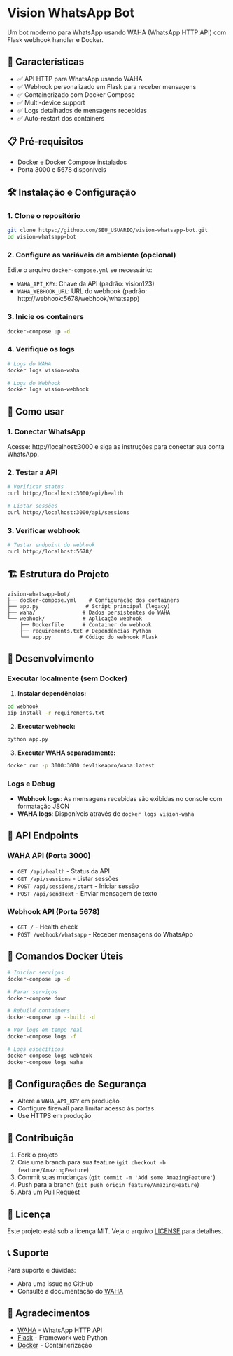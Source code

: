 # Vision WhatsApp Bot

Um bot moderno para WhatsApp usando WAHA (WhatsApp HTTP API) com Flask webhook handler e Docker.

## 🚀 Características

- ✅ API HTTP para WhatsApp usando WAHA
- ✅ Webhook personalizado em Flask para receber mensagens
- ✅ Containerizado com Docker Compose
- ✅ Multi-device support
- ✅ Logs detalhados de mensagens recebidas
- ✅ Auto-restart dos containers

## 📋 Pré-requisitos

- Docker e Docker Compose instalados
- Porta 3000 e 5678 disponíveis

## 🛠️ Instalação e Configuração

### 1. Clone o repositório
```bash
git clone https://github.com/SEU_USUARIO/vision-whatsapp-bot.git
cd vision-whatsapp-bot
```

### 2. Configure as variáveis de ambiente (opcional)
Edite o arquivo `docker-compose.yml` se necessário:
- `WAHA_API_KEY`: Chave da API (padrão: vision123)
- `WAHA_WEBHOOK_URL`: URL do webhook (padrão: http://webhook:5678/webhook/whatsapp)

### 3. Inicie os containers
```bash
docker-compose up -d
```

### 4. Verifique os logs
```bash
# Logs do WAHA
docker logs vision-waha

# Logs do Webhook
docker logs vision-webhook
```

## 📱 Como usar

### 1. Conectar WhatsApp
Acesse: http://localhost:3000 e siga as instruções para conectar sua conta WhatsApp.

### 2. Testar a API
```bash
# Verificar status
curl http://localhost:3000/api/health

# Listar sessões
curl http://localhost:3000/api/sessions
```

### 3. Verificar webhook
```bash
# Testar endpoint do webhook
curl http://localhost:5678/
```

## 🏗️ Estrutura do Projeto

```
vision-whatsapp-bot/
├── docker-compose.yml    # Configuração dos containers
├── app.py               # Script principal (legacy)
├── waha/               # Dados persistentes do WAHA
└── webhook/            # Aplicação webhook
    ├── Dockerfile      # Container do webhook
    ├── requirements.txt # Dependências Python
    └── app.py         # Código do webhook Flask
```

## 🔧 Desenvolvimento

### Executar localmente (sem Docker)

1. **Instalar dependências:**
```bash
cd webhook
pip install -r requirements.txt
```

2. **Executar webhook:**
```bash
python app.py
```

3. **Executar WAHA separadamente:**
```bash
docker run -p 3000:3000 devlikeapro/waha:latest
```

### Logs e Debug

- **Webhook logs**: As mensagens recebidas são exibidas no console com formatação JSON
- **WAHA logs**: Disponíveis através de `docker logs vision-waha`

## 📡 API Endpoints

### WAHA API (Porta 3000)
- `GET /api/health` - Status da API
- `GET /api/sessions` - Listar sessões
- `POST /api/sessions/start` - Iniciar sessão
- `POST /api/sendText` - Enviar mensagem de texto

### Webhook API (Porta 5678)
- `GET /` - Health check
- `POST /webhook/whatsapp` - Receber mensagens do WhatsApp

## 🐳 Comandos Docker Úteis

```bash
# Iniciar serviços
docker-compose up -d

# Parar serviços
docker-compose down

# Rebuild containers
docker-compose up --build -d

# Ver logs em tempo real
docker-compose logs -f

# Logs específicos
docker-compose logs webhook
docker-compose logs waha
```

## 🔐 Configurações de Segurança

- Altere a `WAHA_API_KEY` em produção
- Configure firewall para limitar acesso às portas
- Use HTTPS em produção

## 🤝 Contribuição

1. Fork o projeto
2. Crie uma branch para sua feature (`git checkout -b feature/AmazingFeature`)
3. Commit suas mudanças (`git commit -m 'Add some AmazingFeature'`)
4. Push para a branch (`git push origin feature/AmazingFeature`)
5. Abra um Pull Request

## 📄 Licença

Este projeto está sob a licença MIT. Veja o arquivo [LICENSE](LICENSE) para detalhes.

## 📞 Suporte

Para suporte e dúvidas:
- Abra uma issue no GitHub
- Consulte a documentação do [WAHA](https://waha.devlike.pro/)

## 🙏 Agradecimentos

- [WAHA](https://waha.devlike.pro/) - WhatsApp HTTP API
- [Flask](https://flask.palletsprojects.com/) - Framework web Python
- [Docker](https://docker.com/) - Containerização